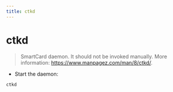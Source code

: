 ```yaml
---
title: ctkd
---
```

# ctkd

> SmartCard daemon.
> It should not be invoked manually.
> More information: <https://www.manpagez.com/man/8/ctkd/>.

- Start the daemon:

`ctkd`
